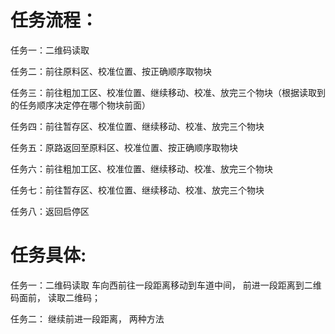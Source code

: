 # 任务流程：

任务一：二维码读取

任务二：前往原料区、校准位置、按正确顺序取物块

任务三：前往粗加工区、校准位置、继续移动、校准、放完三个物块（根据读取到的任务顺序决定停在哪个物块前面）

任务四：前往暂存区、校准位置、继续移动、校准、放完三个物块

任务五：原路返回至原料区、校准位置、按正确顺序取物块

任务六：前往粗加工区、校准位置、继续移动、校准、放完三个物块

任务七：前往暂存区、校准位置、继续移动、校准、放完三个物块

任务八：返回启停区

# 任务具体:

任务一：二维码读取
    车向西前往一段距离移动到车道中间，
    前进一段距离到二维码面前，
    读取二维码；

任务二：
    继续前进一段距离，
        两种方法
